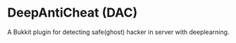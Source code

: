 # DeepAntiCheat (DAC)
A Bukkit plugin for detecting safe(ghost) hacker in server with deeplearning.


